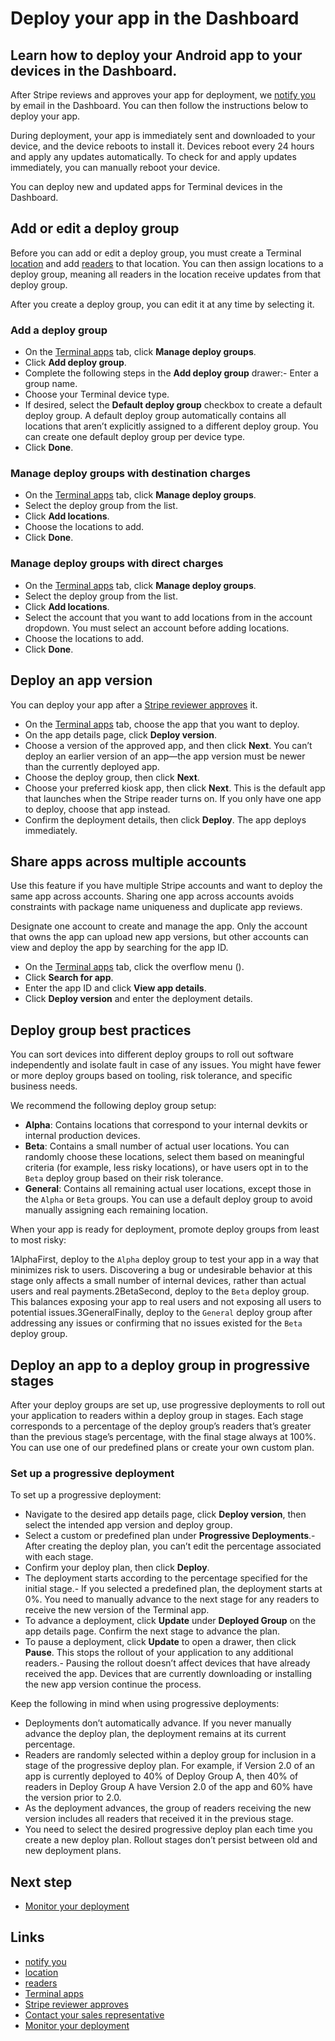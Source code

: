 # Deploy your app in the Dashboard

## Learn how to deploy your Android app to your devices in the Dashboard.

After Stripe reviews and approves your app for deployment, we [notify
you](https://docs.stripe.com/terminal/features/apps-on-devices/submit#monitor-status)
by email in the Dashboard. You can then follow the instructions below to deploy
your app.

During deployment, your app is immediately sent and downloaded to your device,
and the device reboots to install it. Devices reboot every 24 hours and apply
any updates automatically. To check for and apply updates immediately, you can
manually reboot your device.

You can deploy new and updated apps for Terminal devices in the Dashboard.

## Add or edit a deploy group

Before you can add or edit a deploy group, you must create a Terminal
[location](https://docs.stripe.com/terminal/fleet/locations-and-zones) and add
[readers](https://docs.stripe.com/api/terminal/readers/object) to that location.
You can then assign locations to a deploy group, meaning all readers in the
location receive updates from that deploy group.

After you create a deploy group, you can edit it at any time by selecting it.

### Add a deploy group

- On the [Terminal
apps](https://dashboard.stripe.com/terminal/apps_on_devices/apps) tab, click
**Manage deploy groups**.
- Click **Add deploy group**.
- Complete the following steps in the **Add deploy group** drawer:- Enter a
group name.
- Choose your Terminal device type.
- If desired, select the **Default deploy group** checkbox to create a default
deploy group. A default deploy group automatically contains all locations that
aren’t explicitly assigned to a different deploy group. You can create one
default deploy group per device type.
- Click **Done**.

### Manage deploy groups with destination charges

- On the [Terminal
apps](https://dashboard.stripe.com/terminal/apps_on_devices/apps) tab, click
**Manage deploy groups**.
- Select the deploy group from the list.
- Click **Add locations**.
- Choose the locations to add.
- Click **Done**.

### Manage deploy groups with direct charges

- On the [Terminal
apps](https://dashboard.stripe.com/terminal/apps_on_devices/apps) tab, click
**Manage deploy groups**.
- Select the deploy group from the list.
- Click **Add locations**.
- Select the account that you want to add locations from in the account
dropdown. You must select an account before adding locations.
- Choose the locations to add.
- Click **Done**.

## Deploy an app version

You can deploy your app after a [Stripe reviewer
approves](https://docs.stripe.com/terminal/features/apps-on-devices/app-review)
it.

- On the [Terminal
apps](https://dashboard.stripe.com/terminal/apps_on_devices/apps) tab, choose
the app that you want to deploy.
- On the app details page, click **Deploy version**.
- Choose a version of the approved app, and then click **Next**. You can’t
deploy an earlier version of an app—the app version must be newer than the
currently deployed app.
- Choose the deploy group, then click **Next**.
- Choose your preferred kiosk app, then click **Next**. This is the default app
that launches when the Stripe reader turns on. If you only have one app to
deploy, choose that app instead.
- Confirm the deployment details, then click **Deploy**. The app deploys
immediately.

## Share apps across multiple accounts

Use this feature if you have multiple Stripe accounts and want to deploy the
same app across accounts. Sharing one app across accounts avoids constraints
with package name uniqueness and duplicate app reviews.

Designate one account to create and manage the app. Only the account that owns
the app can upload new app versions, but other accounts can view and deploy the
app by searching for the app ID.

- On the [Terminal
apps](https://dashboard.stripe.com/terminal/apps_on_devices/apps) tab, click the
overflow menu ().
- Click **Search for app**.
- Enter the app ID and click **View app details**.
- Click **Deploy version** and enter the deployment details.

## Deploy group best practices

You can sort devices into different deploy groups to roll out software
independently and isolate fault in case of any issues. You might have fewer or
more deploy groups based on tooling, risk tolerance, and specific business
needs.

We recommend the following deploy group setup:

- **Alpha**: Contains locations that correspond to your internal devkits or
internal production devices.
- **Beta**: Contains a small number of actual user locations. You can randomly
choose these locations, select them based on meaningful criteria (for example,
less risky locations), or have users opt in to the `Beta` deploy group based on
their risk tolerance.
- **General**: Contains all remaining actual user locations, except those in the
`Alpha` or `Beta` groups. You can use a default deploy group to avoid manually
assigning each remaining location.

When your app is ready for deployment, promote deploy groups from least to most
risky:

1AlphaFirst, deploy to the `Alpha` deploy group to test your app in a way that
minimizes risk to users. Discovering a bug or undesirable behavior at this stage
only affects a small number of internal devices, rather than actual users and
real payments.2BetaSecond, deploy to the `Beta` deploy group. This balances
exposing your app to real users and not exposing all users to potential
issues.3GeneralFinally, deploy to the `General` deploy group after addressing
any issues or confirming that no issues existed for the `Beta` deploy group.
## Deploy an app to a deploy group in progressive stages

After your deploy groups are set up, use progressive deployments to roll out
your application to readers within a deploy group in stages. Each stage
corresponds to a percentage of the deploy group’s readers that’s greater than
the previous stage’s percentage, with the final stage always at 100%. You can
use one of our predefined plans or create your own custom plan.

### Set up a progressive deployment

To set up a progressive deployment:

- Navigate to the desired app details page, click **Deploy version**, then
select the intended app version and deploy group.
- Select a custom or predefined plan under **Progressive Deployments**.- After
creating the deploy plan, you can’t edit the percentage associated with each
stage.
- Confirm your deploy plan, then click **Deploy**.
- The deployment starts according to the percentage specified for the initial
stage.- If you selected a predefined plan, the deployment starts at 0%. You need
to manually advance to the next stage for any readers to receive the new version
of the Terminal app.
- To advance a deployment, click **Update** under **Deployed Group** on the app
details page. Confirm the next stage to advance the plan.
- To pause a deployment, click **Update** to open a drawer, then click
**Pause**. This stops the rollout of your application to any additional
readers.- Pausing the rollout doesn’t affect devices that have already received
the app. Devices that are currently downloading or installing the new app
version continue the process.

Keep the following in mind when using progressive deployments:

- Deployments don’t automatically advance. If you never manually advance the
deploy plan, the deployment remains at its current percentage.
- Readers are randomly selected within a deploy group for inclusion in a stage
of the progressive deploy plan. For example, if Version 2.0 of an app is
currently deployed to 40% of Deploy Group A, then 40% of readers in Deploy Group
A have Version 2.0 of the app and 60% have the version prior to 2.0.
- As the deployment advances, the group of readers receiving the new version
includes all readers that received it in the previous stage.
- You need to select the desired progressive deploy plan each time you create a
new deploy plan. Rollout stages don’t persist between old and new deployment
plans.

## Next step

- [Monitor your
deployment](https://docs.stripe.com/terminal/features/apps-on-devices/monitor)

## Links

- [notify
you](https://docs.stripe.com/terminal/features/apps-on-devices/submit#monitor-status)
- [location](https://docs.stripe.com/terminal/fleet/locations-and-zones)
- [readers](https://docs.stripe.com/api/terminal/readers/object)
- [Terminal apps](https://dashboard.stripe.com/terminal/apps_on_devices/apps)
- [Stripe reviewer
approves](https://docs.stripe.com/terminal/features/apps-on-devices/app-review)
- [Contact your sales representative](https://stripe.com/contact/sales)
- [Monitor your
deployment](https://docs.stripe.com/terminal/features/apps-on-devices/monitor)